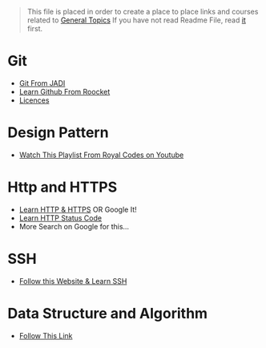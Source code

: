 > This file is placed in order to create a place to place links and courses related to [General Topics](README.md#gerenal-topics) If you have not read Readme File, read [it](README.md) first.

# Git
- [Git From JADI](https://faradars.org/courses/fvgit9609-git-github-gitlab)
- [Learn Github From Roocket](https://roocket.ir/series/learn-git-and-github)
- [Licences](https://tldrlegal.com/)

# Design Pattern
- [Watch This Playlist From Royal Codes on Youtube](https://www.youtube.com/watch?v=NhuFKEe8Rqw&list=PLD1HT13SqE3Zd-RTBLfStVtRQwNdnI2AR)

# Http and HTTPS
- [Learn HTTP & HTTPS](https://techterms.com/definition/http) OR Google It!
- [Learn HTTP Status Code](https://httpstatuses.com)
- More Search on Google for this...

# SSH
- [Follow this Website & Learn SSH](https://www.ssh.com/ssh/protocol)

# Data Structure and Algorithm
- [Follow This Link](https://www.programiz.com/dsa)
